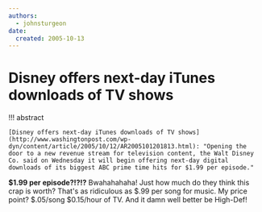 ```yaml
---
authors:
  - johnsturgeon
date:
  created: 2005-10-13
---
```


# Disney offers next-day iTunes downloads of TV shows

!!! abstract 

    [Disney offers next-day iTunes downloads of TV shows](http://www.washingtonpost.com/wp-dyn/content/article/2005/10/12/AR2005101201813.html): "Opening the door to a new revenue stream for television content, the Walt Disney Co. said on Wednesday it will begin offering next-day digital downloads of its biggest ABC prime time hits for $1.99 per episode."

<!-- more -->

**$1.99 per episode?!?!?** Bwahahahaha! Just how much do they think this crap is worth? That's as ridiculous as $.99 per song for music. My price point? $.05/song $0.15/hour of TV. And it damn well better be High-Def!
